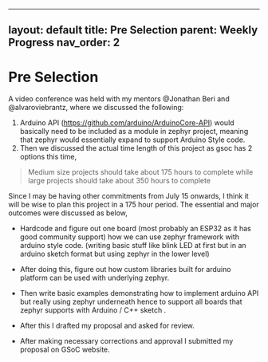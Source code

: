 
---
layout: default
title: Pre Selection
parent: Weekly Progress
nav_order: 2
---

# Pre Selection

A video conference was held with my mentors @Jonathan Beri and @alvaroviebrantz, where we discussed the following:


1. Arduino API (https://github.com/arduino/ArduinoCore-API)  would basically need to be included as a module in zephyr project, meaning that zephyr would essentially expand to support Arduino Style code.
2. Then we discussed the actual time length of this project as gsoc has 2 options this time, 

> Medium size projects should take about 175 hours to complete while large projects should take about 350 hours to complete

Since I may be having other commitments from July 15 onwards, I think it will be wise to plan this project in a 175 hour period. The essential and major outcomes were discussed as below,

 - Hardcode and figure out one board (most probably an ESP32 as it has good community support) how we can use zephyr framework with arduino style code. (writing basic stuff like blink LED at first but in an arduino sketch format but using zephyr in the lower level)
 - After doing this, figure out how custom libraries built for arduino platform can be used with underlying zephyr.
 - Then write basic examples demonstrating how to implement arduino API but really using zephyr underneath hence to support all boards that zephyr supports with Arduino / C++ sketch .

- After this I drafted my proposal and asked for review.
- After making necessary corrections and approval I submitted my proposal on GSoC website.
